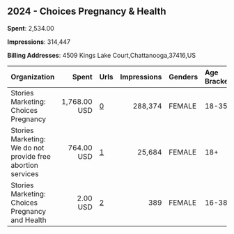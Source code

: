 ## 2024 - Choices Pregnancy & Health 
**Spent**: 2,534.00

**Impressions**: 314,447

**Billing Addresses**: 4509 Kings Lake Court,Chattanooga,37416,US

|Organization|Spent|Urls|Impressions|Genders|Age Brackets|Country Codes|
|:---|---:|:---|---:|:---|:---|:---|
|Stories Marketing: Choices Pregnancy|1,768.00 USD|[0](https://www.snap.com/political-ads/asset/069a76f28d0015031bfb2af39e674f77d343e1d0b62e53708944b137df5070e0?mediaType=mp4)|288,374|FEMALE|18-35|united states|
|Stories Marketing: We do not provide free abortion services|764.00 USD|[1](https://www.snap.com/political-ads/asset/bd132b0525ed16998768db06c67fcce41c7f1bebbba969dc85e1dae4fbb85870?mediaType=mp4)|25,684|FEMALE|18+|united states|
|Stories Marketing: Choices Pregnancy and Health|2.00 USD|[2](https://www.snap.com/political-ads/asset/07bd975a87f6aecdce2215e32ffa864163a10a0f66698e912aaf043b2598bebe?mediaType=mp4)|389|FEMALE|16-38|united states|

